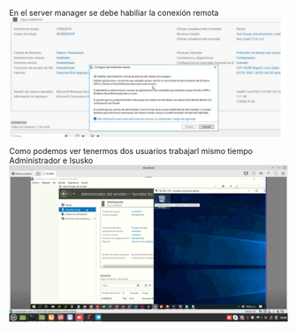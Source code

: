 En el server manager se debe habiliar la conexión remota
![alt text](image-11.png)


Como podemos ver tenermos dos usuarios trabajarl mismo tiempo Administrador e Isusko
![alt text](image-12.png)